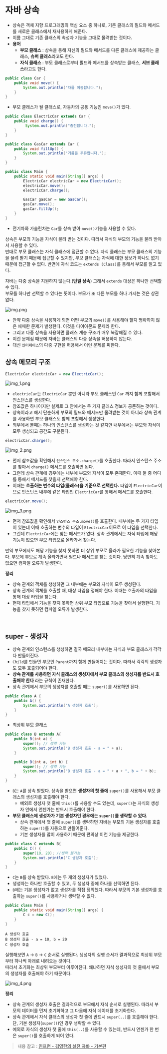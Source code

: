 # 자바 상속

- 상속은 객체 지향 프로그래밍의 핵심 요소 중 하나로, 기존 클래스의 필드와 메서드를 새로운 클래스에서 재사용하게 해준다.
- 이름 그대로 기존 클래스의 속성과 기능을 그대로 물려받는 것이다.
- **용어**
  - **부모 클래스** : 상속을 통해 자신의 필드와 메서드를 다른 클래스에 제공하는 클래스, **슈퍼 클래스**라고도 한다.
  - **자식 클래스** : 부모 클래스로부터 필드와 메서드를 상속받는 클래스, **서브 클래스**라고도 한다.

```java
public class Car {
    public void move() {
        System.out.println("차를 이동합니다.");
    } 
}
```
- 부모 클래스가 될 클래스로, 자동차의 공통 기능인 `move()`가 있다.

```java
public class ElectricCar extends Car {
    public void charge() {
         System.out.println("충전합니다.");
    } 
}
```
```java
public class GasCar extends Car {
    public void fillUp() {
        System.out.println("기름을 주유합니다.");
    } 
}
```
```java
public class Main {
    public static void main(String[] args) { 
        ElectricCar electricCar = new ElectricCar();
        electricCar.move();
        electricCar.charge();
        
        GasCar gasCar = new GasCar();
        gasCar.move(); 
        gasCar.fillUp(); 
    }
}
```
- 전기차와 가솔린차는 `Car`를 상속 받아 `move()`기능을 사용할 수 있다.

상속은 부모의 기능을 자식이 물려 받는 것이다. 따라서 자식의 부모의 기능을 물려 받아서 사용할 수 있다.<br>
반대로 부모 클래스는 자식 클래스에 접근할 수 없다. 자식 클래스는 부모 클래스의 기능을 물려 받기 때문에 접근할 수 있지만, 부모 클래스는 자식에 대한 정보가 하나도 없기 때문에
접근할 수 없다. 반면에 자식 코드는 `extends (Class)`를 통해서 부모를 알고 있다.

자바는 다중 상속을 지원하지 않는다.(**단일 상속**) 그래서 `extends` 대상은 하나만 선택할 수 있다.<br>
부모를 하나만 선택할 수 있다는 뜻이다. 부모가 또 다른 부모를 하나 가지는 것은 상관없다.

![img.png](image/img.png)

- 만약 다중 상속을 사용하게 되면 어떤 부모의 `move()`를 사용해야 할지 명확하지 않은 애매한 문제가 발생한다. 이것을 다이아몬드 문제라 한다.
- 그리고 다중 상속을 사용하면 클래스 계층 구조가 매우 복잡해질 수 있다.
- 이런 문제점 때문에 자바는 클래스의 다중 상속을 허용하지 않는다.
- 대신 `인터페이스`의 다중 구현을 허용해서 이런 문제를 피한다.

## 상속 메모리 구조

```java
ElectricCar electricCar = new ElectricCar();
```
![img_1.png](image/img_1.png)

- `electricCar`는 `ElectricCar` 뿐만 아니라 부모 클래스인 `Car` 까지 함께 포함해서 인스턴스를 생성한다.
- 참조값은 하나이지만 실제로 그 안에서는 두 가지 클래스 정보가 공존하는 것이다.
- 상속이라고 해서 단순하게 부모의 필드와 메서드만 물려받는 것이 아니라 상속 관계를 사용하면 부모 클래스도 함께 포함해서 생성한다.
- 외부에서 볼때는 하나의 인스턴스를 생성하는 것 같지만 내부에서는 부모와 자식이 모두 생성되고 공간도 구분된다.

```java
electricCar.charge();
```
![img_2.png](image/img_2.png)

- 먼저 참조값을 확인해서 `인스턴스 주소.charge()`를 호출한다. 따라서 인스턴스 주소를 찾아서 `charge()` 메서드를 호출하면 된다.
- 그런데 상속 관계에 경우에는 내부에 부모와 자식이 모두 존재한다. 이때 둘 중 어디를 통해서 메서드를 찾을지 선택해야 한다.
- 이때는 **호출하는 변수의 타입(클래스)을 기준으로 선택한다.** 타입이 `ElectricCar`이므로 인스턴스 내부에 같은 타입인 `ElectricCar`를 통해서 메서드를 호출한다.

```java
electricCar.move();
```
![img_3.png](image/img_3.png)

- 먼저 참조값을 확인해서 `인스턴스 주소.move()`를 호출한다. 내부에는 두 가지 타입이 있는데 이때 호출하는 변수의 타입이 `ElectricCar`이므로 이 타입을 선택한다.
- 그런데 `ElectricCar`에는 찾는 메서드가 없다. 상속 관계에서는 자식 타입에 해당 기능이 없으면 부모 타입으로 올라가서 찾는다.

만약 부모에서도 해당 기능을 찾지 못하면 더 상위 부모로 올라가 필요한 기능을 찾아본다. 부모에 부모로 계속 올라가면서 필드나 메서드를 찾는 것이다.
당연히 계속 찾아도 없으면 컴파일 오류가 발생한다.

**정리**
- 상속 관계의 객체를 생성하면 그 내부에는 부모와 자식이 모두 생성된다.
- 상속 관계의 객체를 호출할 때, 대상 타입을 정해야 한다. 이때는 호출자의 타입을 통해 대상 타입을 찾는다.
- 현재 타입에서 기능을 찾지 못하면 상위 부모 타입으로 기능을 찾아서 실행한다. 기능을 찾지 못하면 컴파일 오류가 발생한다.

<br>

## super - 생성자

- 상속 관계의 인스턴스를 생성하면 결국 메모리 내부에는 자식과 부모 클래스가 각각 다 만들어진다. 
- `Child`를 만들면 부모인 `Parent`까지 함께 만들어지는 것이다. 따라서 각각의 생성자도 모두 호출되어야 한다.
- **상속 관계를 사용하면 자식 클래스의 생성자에서 부모 클래스의 생성자를 반드시 호출해야 한다** 라는 규칙이 존재한다.
- 상속 관계에서 부모의 생성자를 호출할 때는 `super()`를 사용하면 된다.

```java
public class A {
    public A() {
        System.out.println("A 생성자 호출");
    }
}
```
- 최상위 부모 클래스

```java
public class B extends A{
    public B(int a) {
        super(); // 생략 가능
        System.out.println("B 생성자 호출 - a = " + a);
    }

    public B(int a, int b) {
        super(); // 생략 가능
        System.out.println("B 생성자 호출 - a = " + a + ", b = " + b);
    }
}
```
- `B`는 `A`를 상속 받았다. 상속을 받으면 **생성자의 첫 줄에** `super()`를 사용해서 부모 클래스의 생성자를 호출해야 한다.
  - 예외로 생성자 첫 줄에 `this()`를 사용할 수도 있는데, `super()`는 자식의 생성자 안에서 언젠가는 반드시 호출해야 한다.
- **부모 클래스에 생성자가 기본 생성자인 경우에는 `super()`를 생략할 수 있다.**
  - 상속 관계에서 첫 줄에 `super()`를 생략하면 자바는 부모의 기본 생성자를 호출하는 `super()`를 자동으로 만들어준다.
  - 기본 생성자를 많이 사용하기 때문에 편의상 이런 기능을 제공한다.

```java
public class C extends B{
    public C() {
        super(10, 20); //생략 불가능
        System.out.println("C 생성자 호출");
    }
}
```
- `C`는 `B`를 상속 받았다. `B`에는 두 개의 생성자가 있었다.
- 생성자는 하나만 호출할 수 있고, 두 생성자 중에 하나를 선택하면 된다.
- `B`에는 기본 생성자가 없고 생성자를 직접 정의했다. 따라서 부모의 기본 생성자를 호출하는 `super()`를 사용하거나 생략할 수 없다.

```java
public class Main {
    public static void main(String[] args) {
        C c = new C();
    }
}
```
```text
A 생성자 호출
B 생성자 호출 - a = 10, b = 20
C 생성자 호출
```

실행해보면 `A` -> `B` -> `C` 순서로 실행된다. 생성자의 실행 순서가 결과적으로 최상위 부모부터 하나씩 아래로 내려오는 것이다.<br>
따라서 초기화는 최상위 부모부터 이루어진다. 왜냐하면 자식 생성자의 첫 줄에서 부모의 생성자를 호출해야 하기 때문이다.

![img_4.png](image/img_4.png)

**정리**
- 상속 관계의 생성자 호출은 결과적으로 부모에서 자식 순서로 실행된다. 따라서 부모의 데이터를 먼저 초기화하고 그 다음에 자식 데이터를 초기화한다.
- 상속 관계에서 자식 클래스의 생성자 첫 줄에 반드시 `super(..)`를 호출해야 한다. 단, 기본 생성자(`super()`)인 경우 생략할 수 있다.
- 예외로 자식의 생성자 첫 줄에 `this(..)`를 사용할 수 있는데, 반드시 언젠가 한 번은 `super()`를 호출하게 되어 있다.


> 내용 참고 : [인프런 - 김영한의 실전 자바 - 기본편](https://www.inflearn.com/course/%EA%B9%80%EC%98%81%ED%95%9C%EC%9D%98-%EC%8B%A4%EC%A0%84-%EC%9E%90%EB%B0%94-%EA%B8%B0%EB%B3%B8%ED%8E%B8/dashboard)